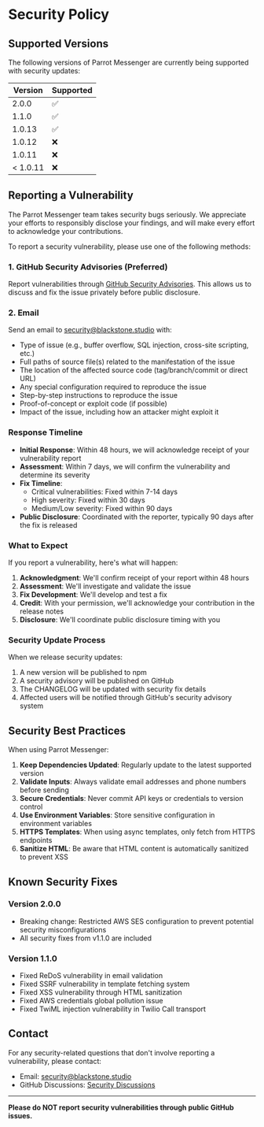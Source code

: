 # Security Policy

## Supported Versions

The following versions of Parrot Messenger are currently being supported with security updates:

| Version | Supported          |
| ------- | ------------------ |
| 2.0.0   | ✅                |
| 1.1.0   | ✅                |
| 1.0.13  | ✅                |
| 1.0.12  | ❌                |
| 1.0.11  | ❌                |
| < 1.0.11| ❌                |

## Reporting a Vulnerability

The Parrot Messenger team takes security bugs seriously. We appreciate your efforts to responsibly disclose your findings, and will make every effort to acknowledge your contributions.

To report a security vulnerability, please use one of the following methods:

### 1. GitHub Security Advisories (Preferred)

Report vulnerabilities through [GitHub Security Advisories](https://github.com/BlackstoneStudio/Parrot-Messenger/security/advisories/new). This allows us to discuss and fix the issue privately before public disclosure.

### 2. Email

Send an email to security@blackstone.studio with:

- Type of issue (e.g., buffer overflow, SQL injection, cross-site scripting, etc.)
- Full paths of source file(s) related to the manifestation of the issue
- The location of the affected source code (tag/branch/commit or direct URL)
- Any special configuration required to reproduce the issue
- Step-by-step instructions to reproduce the issue
- Proof-of-concept or exploit code (if possible)
- Impact of the issue, including how an attacker might exploit it

### Response Timeline

- **Initial Response**: Within 48 hours, we will acknowledge receipt of your vulnerability report
- **Assessment**: Within 7 days, we will confirm the vulnerability and determine its severity
- **Fix Timeline**: 
  - Critical vulnerabilities: Fixed within 7-14 days
  - High severity: Fixed within 30 days
  - Medium/Low severity: Fixed within 90 days
- **Public Disclosure**: Coordinated with the reporter, typically 90 days after the fix is released

### What to Expect

If you report a vulnerability, here's what will happen:

1. **Acknowledgment**: We'll confirm receipt of your report within 48 hours
2. **Assessment**: We'll investigate and validate the issue
3. **Fix Development**: We'll develop and test a fix
4. **Credit**: With your permission, we'll acknowledge your contribution in the release notes
5. **Disclosure**: We'll coordinate public disclosure timing with you

### Security Update Process

When we release security updates:

1. A new version will be published to npm
2. A security advisory will be published on GitHub
3. The CHANGELOG will be updated with security fix details
4. Affected users will be notified through GitHub's security advisory system

## Security Best Practices

When using Parrot Messenger:

1. **Keep Dependencies Updated**: Regularly update to the latest supported version
2. **Validate Inputs**: Always validate email addresses and phone numbers before sending
3. **Secure Credentials**: Never commit API keys or credentials to version control
4. **Use Environment Variables**: Store sensitive configuration in environment variables
5. **HTTPS Templates**: When using async templates, only fetch from HTTPS endpoints
6. **Sanitize HTML**: Be aware that HTML content is automatically sanitized to prevent XSS

## Known Security Fixes

### Version 2.0.0
- Breaking change: Restricted AWS SES configuration to prevent potential security misconfigurations
- All security fixes from v1.1.0 are included

### Version 1.1.0
- Fixed ReDoS vulnerability in email validation
- Fixed SSRF vulnerability in template fetching system
- Fixed XSS vulnerability through HTML sanitization
- Fixed AWS credentials global pollution issue
- Fixed TwiML injection vulnerability in Twilio Call transport

## Contact

For any security-related questions that don't involve reporting a vulnerability, please contact:
- Email: security@blackstone.studio
- GitHub Discussions: [Security Discussions](https://github.com/BlackstoneStudio/Parrot-Messenger/discussions/categories/security)

---

**Please do NOT report security vulnerabilities through public GitHub issues.**